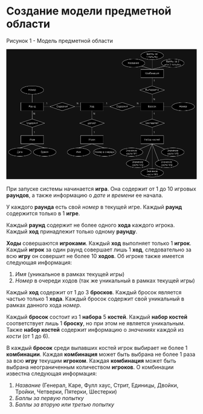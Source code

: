 # Создание модели предметной области

Рисунок 1 - Модель предметной области

![Рисунок 1 - Модель предметной области](/images/lab2.erd.png)

При запуске системы начинается **игра**. Она содержит от 1 до 10 игровых **раундов**, а также информацию о *дате* и *времени* ее начала.

У каждого **раунда** есть свой *номер* в текущей игре. Каждый **раунд** содержится только в 1 **игре**.

Каждый **раунд** содержит не более одного **хода** каждого игрока. Каждый **ход** принадлежит только одному **раунду**.

**Ходы** совершаются **игроками**. Каждый **ход** выполняет только 1 **игрок**. Каждый **игрок** за один раунд совершает лишь 1 **ход**, следовательно за всю **игру** он совершит не более 10 **ходов**. Об игроке также имеется следующая информация:
1. *Имя* (уникальное в рамках текущей игры)
2. *Номер* в очереди ходов (так же уникальный в рамках текущей игры)

Каждый **ход** содержит от 1 до 3 **бросков**. Каждый бросок является частью только 1 **хода**. Каждый бросок содержит свой уникальный в рамках данного хода *номер*.

Каждый **бросок** состоит из 1 **набора** 5 **костей**. Каждый **набор костей** соответствует лишь 1 **броску**, но при этом не является уникальным. Также **набор костей** содержит информацию о *значениях* каждой из *кости* (от 1 до 6).

В каждый **бросок** среди выпавших костей игрок выбирает не более 1 **комбинации**. Каждая **комбинация** может быть выбрана не более 1 раза за всю **игру** текущим **игроком**. Каждая **комбинация** может быть выбрана неограниченным количеством **игроков**. О комбинации известна следующая информация:
1. *Название* (Генерал, Каре, Фулл хаус, Стрит, Единицы, Двойки, Тройки, Четверки, Пятерки, Шестерки)
2. *Баллы за первую попытку*
3. *Баллы за вторую или третью попытку*

